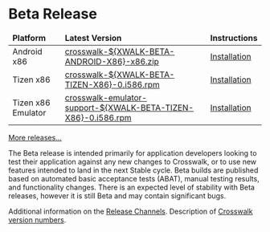# Beta Release
<!-- See versions.js for how the ${XWALK-*} variable is replaced -->
<table width=100%>
<thead style='font-weight:bold'><tr><td>Platform</td><td>Latest Version</td><td>Instructions</td></tr></thead>
<tbody>
<tr><td>Android x86</td><td><a href='https://download.01.org/crosswalk/releases/android-x86/beta/crosswalk-${XWALK-BETA-ANDROID-X86}-x86.zip'>crosswalk-${XWALK-BETA-ANDROID-X86}-x86.zip</a></td>
<td><a href='#documentation/getting_started/installing_crosswalk/android'>Installation</td></tr>
<tr><td>Tizen x86</td><td><a href='https://download.01.org/crosswalk/releases/tizen/beta/crosswalk-${XWALK-BETA-TIZEN-X86}-0.i586.rpm'>crosswalk-${XWALK-BETA-TIZEN-X86}-0.i586.rpm</a></td><td><a href='#documentation/getting_started/installing_crosswalk/tizen'>Installation</td></tr></tr>
<tr><td>Tizen x86 Emulator</td><td><a href='https://download.01.org/crosswalk/releases/tizen/beta/crosswalk-emulator-support-${XWALK-BETA-TIZEN-X86}-0.i586.rpm'>crosswalk-emulator-support-${XWALK-BETA-TIZEN-X86}-0.i586.rpm</a></td><td><a href='#documentation/getting_started/installing_crosswalk/tizen'>Installation</td></tr></tr>
</tbody>
</table>

[More releases...](https://download.01.org/crosswalk/releases/)

The Beta release is intended primarily for application developers looking to test their application against any new changes to Crosswalk, or to use new features intended to land in the next Stable cycle. Beta builds are published based on automated basic acceptance tests (ABAT), manual testing results, and functionality changes. There is an expected level of stability with Beta releases, however it is still Beta and may contain significant bugs.

Additional information on the [Release Channels](#wiki/Release-methodology).
Description of [Crosswalk version numbers](#wiki/release-methodology/version-numbers).
